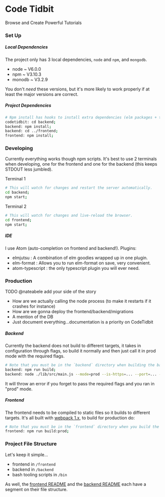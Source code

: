 # Code Tidbit
Browse and Create Powerful Tutorials

### Set Up

##### Local Dependencies

The project only has 3 local dependencies, `node` and `npm`, and `mongodb`.
  - node ~ V6.0.0
  - npm ~ V3.10.3
  - monodb ~ V3.2.9

You don't _need_ these versions, but it's more likely to work properly if at least the major versions are correct.

##### Project Dependencies

```bash
# Npm install has hooks to install extra dependencies (elm packages + typings).
codetidbit: cd backend;
backend: npm install;
backend: cd ../frontend;
frontend: npm install;
```

### Developing

Currently everything works though npm scripts. It's best to use 2 terminals when developing, one for the frontend and
one for the backend (this keeps STDOUT less jumbled).

Terminal 1
```bash
# This will watch for changes and restart the server automatically.
cd backend;
npm start;
```

Terminal 2
```bash
# This will watch for changes and live-reload the browser.
cd frontend;
npm start;
```

##### IDE

I use Atom (auto-completion on frontend and backend!). Plugins:
  - elmjutsu : A combination of elm goodies wrapped up in one plugin.
  - elm-format : Allows you to run elm-format on save, very convenient.
  - atom-typescript : the only typescript plugin you will ever need.

### Production

TODO @nateabele add your side of the story
  - How are we actually calling the node process (to make it restarts if it crashes for instance)
  - How are we gonna deploy the frontend/backend/migrations
  - A mention of the DB
  - Just document everything...documentation is a priority on CodeTidbit

##### Backend

Currently the backend does not build to different targets, it takes in configuration through flags, so build it normally
and then just call it in prod mode with the required flags.

```bash
# Note that you must be in the `backend` directory when building the backend.
backend: npm run build;
backend: node ./lib/src/main.js --mode=prod --is-https=... --port=... --db-url=... --session-secret-key=...
```

It will throw an error if you forget to pass the required flags and you ran in "prod" mode.

##### Frontend

The frontend needs to be compiled to static files so it builds to different targets. It's all built with
[webpack 1.x](http://webpack.github.io/docs/), to build for production do:

```bash
# Note that you must be in the `frontend` directory when you build the frontend.
frontend: npm run build:prod;
```

### Project File Structure

Let's keep it simple...
  - frontend in `/frontend`
  - backend in `/backend`
  - bash tooling scripts in `/bin`

As well, the [frontend README](/frontend/README.md) and the [backend README](/backend/README.md) each have a segment on
their file structure.
